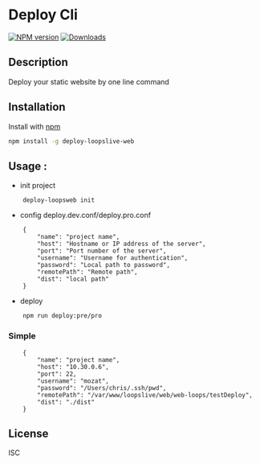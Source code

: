 # Deploy Cli

[![NPM version][npm-image]][npm-url]
[![Downloads][downloads-image]][downloads-url]

## Description

Deploy your static website by one line command

## Installation
Install with [npm](https://npmjs.org/package/deploy-loopslive-web)
```bash
npm install -g deploy-loopslive-web
```
## Usage :
* init project
```
    deploy-loopsweb init
```
* config deploy.dev.conf/deploy.pro.conf
```
    {
        "name": "project name",
        "host": "Hostname or IP address of the server",
        "port": "Port number of the server",
        "username": "Username for authentication",
        "password": "Local path to password",
        "remotePath": "Remote path",
        "dist": "local path"
    }
```
* deploy
```
    npm run deploy:pre/pro
```

### Simple
```
    {
        "name": "project name",
        "host": "10.30.0.6",
        "port": 22,
        "username": "mozat",
        "password": "/Users/chris/.ssh/pwd",
        "remotePath": "/var/www/loopslive/web/web-loops/testDeploy",
        "dist": "./dist"
    }
```
## License

ISC

[npm-url]: https://npmjs.org/package/deploy-loopslive-web
[npm-image]: http://img.shields.io/npm/v/deploy-loopslive-web.svg

[downloads-url]: https://npmjs.org/package/deploy-loopslive-web
[downloads-image]: http://img.shields.io/npm/dm/deploy-loopslive-web.svg
